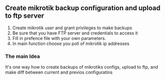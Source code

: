 ## Create mikrotik backup configuration and upload to ftp server
1) Create mikrotik user and grant privileges to make backups
2) Be sure that you have FTP server and credentials to access it 
3) Fill in prefence file with your own parameters. 
4) In main function choose you poll of mikrotik ip addresses
### The main Idea
It's one way how to create backups of mikrotiks configs, upload to ftp, and make diff between current and previos configuratins
